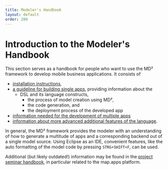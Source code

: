 ```yaml
---
title: Modeler's Handbook
layout: default
order: 200
---
```


# Introduction to the Modeler's Handbook

This section serves as a handbook for people who want to use the MD² framework to develop mobile business applications.
It consists of

* [installation instructions](220_installation-modeler.html),
* [a guideline for building single apps](230_single-apps.html), providing information about the
  * DSL and its language constructs,
	* the process of model creation using MD²,
	* the code generation, and
	* the deployment process of the developed app
* [information needed for the development of multiple apps](240_multiple-apps.html)
* [information about more advanced additional features of the language](250_additional_features.html).

In general, the MD² framework provides the modeler with an understanding of how to generate a multitude of apps and a corresponding backend out of a single model source.
Using Eclipse as an IDE, convenient features, like the auto formatting of the model code by pressing `STRG+SHIFT+F`, can be used.

Additional (but likely outdated!) information may be found in the [project seminar handbook](https://github.com/ps-md2/md2-documentation), in particular related to the map.apps platform.
